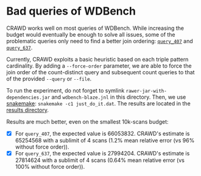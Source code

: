 # Bad queries of WDBench

CRAWD works well on most queries of WDBench. While increasing the
budget would eventually be enough to solve all issues, some of the
problematic queries only need to find a better join ordering:
[`query_407`](./queries/query_407.sparql) and
[`query_637`](./queries/query_637.sparql).

Currently, CRAWD exploits a basic heuristic based on each triple
pattern cardinality. By adding a `--force-order` parameter, we are
able to force the join order of the count-distinct query and
subsequent count queries to that of the provided `--query` or
`--file`.

To run the experiment, do not forget to symlink
`rawer-jar-with-dependencies.jar` and `wdbench-blaze.jnl` in this directory. Then, we use
[snakemake](https://snakemake.github.io/):
`snakemake -c1 just_do_it.dat`. 
The results are located in the [results directory](./results).

Results are much better, even on the smallest 10k-scans budget:

- [X] For `query_407`, the expected value is 66053832. 
      CRAWD's estimate is 65254568 with a sublimit of 4 scans (1.2% mean relative error (vs 96% without force order)).
- [X] For `query_637`, the expected value is 27994204.
      CRAWD's estimate is 27814624 with a sublimit of 4 scans (0.64% mean relative error (vs 100% without force order)).
